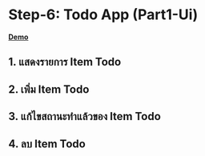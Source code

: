 # Step-6: Todo App (Part1-Ui)

[**Demo**](https://stackblitz.com/edit/github-yb4iqh?file=src/app/app.component.ts)

## 1. แสดงรายการ Item Todo



## 2. เพิ่ม Item Todo

## 3. แก้ไขสถานะทำแล้วของ Item Todo

## 4. ลบ Item Todo

